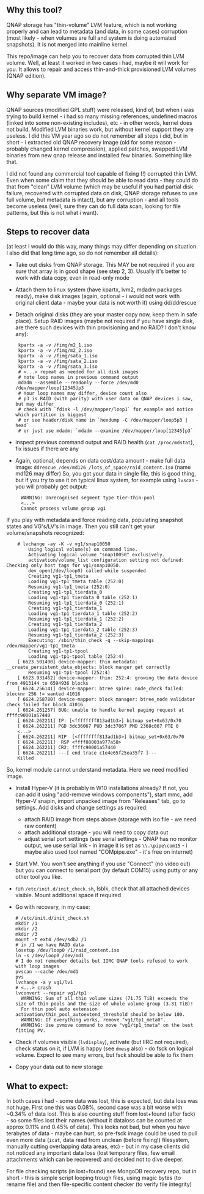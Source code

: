 ## Why this tool?
QNAP storage has "thin-volume" LVM feature, which is not working properly and can lead to metadata (and data, in some cases) corruption (most likely - when volumes are full and system is doing automated snapshots). It is not merged into mainline kernel.

This repo/image can help you to recover data from corrupted thin LVM volume. Well, at least it worked in two cases i had, maybe it will work for you. It allows to repair and access thin-and-thick provisioned LVM volumes (QNAP edition).

## Why separate VM image?
QNAP sources (modified GPL stuff) were released, kind of, but when i was trying to build kernel - i had so many missing references, undefined macros (linked into some non-existing includes), etc - in other words, kernel does not build. Modified LVM binaries work, but without kernel support they are useless. I did this VM year ago so do not remember all steps i did, but in short - i extracted old QNAP recovery image (old for some reason - probably changed kernel compression), applied patches, swapped LVM binaries from new qnap release and installed few binaries. Something like that. 

I did not found any commercial tool capable of fixing (!) corrupted thin LVM. Even when some claim that they should be able to read data - they could do that from "clean" LVM volume (which may be useful if you had partial disk failure, recovered with corrupted data on disk, QNAP storage refuses to use full volume, but metadata is intact), but any corruption - and all tools become useless (well, sure they can do full data scan, looking for file patterns, but this is not what i want).

## Steps to recover data
(at least i would do this way, many things may differ depending on situation. I also did that long time ago, so do not remember all details):
- Take out disks from QNAP storage. This MAY be not required if you are sure that array is in good shape (see step 2, 3). Usually it's better to work with data copy, even in read-only mode
- Attach them to linux system (have kpartx, lvm2, mdadm packages ready), make disk images (again, optional - i would not work with original client data - maybe your data is not worth it) using dd/ddrescue
- Detach original disks (they are your master copy now, keep them in safe place). Setup RAID images (maybe not required if you have single disk, are there such devices with thin provisioning and no RAID? I don't know any):

       kpartx -a -v /fimg/m2_1.iso
       kpartx -a -v /fimg/m2_2.iso
       kpartx -a -v /fimg/sata_1.iso
       kpartx -a -v /fimg/sata_2.iso
       kpartx -a -v /fimg/sata_3.iso
       # <...> repeat as needed for all disk images
       # note loop names in previous command output
       mdadm --assemble --readonly --force /dev/md0 /dev/mapper/loop[12345]p3
       # Your loop names may differ, device count also
       # p3 is RAID (with parity) with user data on QNAP devices i saw, but may differ
       # check with `fdisk -l /dev/mapper/loop1` for example and notice which partition is biggest
       # or see header/disk name in `hexdump -C /dev/mapper/loop5p3 | head`
       # or just use mdadm: `mdadm --examine /dev/mapper/loop[12345]p3`
       
- inspect previous command output and RAID health (`cat /proc/mdstat`), fix issues if there are any
- Again, optional, depends on data cost/data amount - make full data image: `ddrescue /dev/md126 /lots_of_space/raid_content.iso` (name md126 may differ)
So, you got your data in single file, this is good thing, but if you try to use it on typical linux system, for example using `lvscan` - you will probably get output:
    
        WARNING: Unrecognised segment type tier-thin-pool
        <...>
        Cannot process volume group vg1
        	

 If you play with metadata and force reading data, populating snapshot states and VG's/LV's in image. Then you still can't get your volume/snapshots recognized:
    
        # lvchange -ay -K -v vg1/snap10050
            Using logical volume(s) on command line.
            Activating logical volume "snap10050" exclusively.
            activation/volume_list configuration setting not defined: Checking only host tags for vg1/snap10050.
            dev_open(/dev/loop0) called while suspended
            Creating vg1-tp1_tmeta
            Loading vg1-tp1_tmeta table (252:0)
            Resuming vg1-tp1_tmeta (252:0)
            Creating vg1-tp1_tierdata_0
            Loading vg1-tp1_tierdata_0 table (252:1)
            Resuming vg1-tp1_tierdata_0 (252:1)
            Creating vg1-tp1_tierdata_1
            Loading vg1-tp1_tierdata_1 table (252:2)
            Resuming vg1-tp1_tierdata_1 (252:2)
            Creating vg1-tp1_tierdata_2
            Loading vg1-tp1_tierdata_2 table (252:3)
            Resuming vg1-tp1_tierdata_2 (252:3)
            Executing: /sbin/thin_check -q --skip-mappings /dev/mapper/vg1-tp1_tmeta
            Creating vg1-tp1-tpool
            Loading vg1-tp1-tpool table (252:4)
        [ 6623.501490] device-mapper: thin metadata: __create_persistent_data_objects: block manger get correctly
            Resuming vg1-tp1-tpool (252:4)
        [ 6623.931462] device-mapper: thin: 252:4: growing the data device from 4913144 to 6594936 blocks
        [ 6624.256141] device-mapper: btree spine: node_check failed: blocknr 256 != wanted 41016
        [ 6624.258780] device-mapper: block manager: btree_node validator check failed for block 41016
        [ 6624.261257] BUG: unable to handle kernel paging request at ffffc90001a57440
        [ 6624.262211] IP: [<ffffffff813ad1b3>] bitmap_set+0x63/0x70
        [ 6624.262211] PGD 3dc36067 PUD 3dc37067 PMD 2368c067 PTE 0
        <...>
        [ 6624.262211] RIP  [<ffffffff813ad1b3>] bitmap_set+0x63/0x70
        [ 6624.262211]  RSP <ffff88003a977a58>
        [ 6624.262211] CR2: ffffc90001a57440
        [ 6624.262211] ---[ end trace c1e4e65f25ea35f7 ]---
        Killed
          
 So, kernel module cannot understand metadata. Here we need modified image.
  
- Install Hyper-V (it is probably in W10 installations already? If not, you can add it using "add-remove windows components"), start mmc, add Hyper-V snapin, import unpacked image from "Releases" tab, go to settings. Add disks and change settings as required:
  - attach RAID image from steps above (storage with iso file - we need raw content)
  - attach additional storage - you will need to copy data out
  - adjust serial port settings (see serial settings - QNAP has no monitor output, we use serial link - in image it is set as `\\.\pipe\com15` - i maybe also used tool named "COMpipe.exe" - it's free on internet)
- Start VM. You won't see anything if you use "Connect" (no video out) but you can connect to serial port (by default COM15) using putty or any other tool you like.
- run `/etc/init.d/init_check.sh`, lsblk, check that all attached devices visible. Mount additional space if required
- Go with recovery, in my case:


      # /etc/init.d/init_check.sh
      mkdir /1
      mkdir /2
      mkdir /3
      mount -t ext4 /dev/sdb2 /1
      # in /1 we have RAID data
      losetup /dev/loop0 /1/raid_content.iso
      ln -s /dev/loop0 /dev/md1
      # I do not remember details but IIRC QNAP tools refused to work with loop images
      pvscan --cache /dev/md1
      pvs
      lvchange -a y vg1/lv1 
      # <...> crash
      lvconvert --repair vg1/tp1
        WARNING: Sum of all thin volume sizes (71.75 TiB) exceeds the size of thin pools and the size of whole volume group (3.31 TiB)!
        For thin pool auto extension activation/thin_pool_autoextend_threshold should be below 100.
        WARNING: If everything works, remove "vg1/tp1_meta0".
        WARNING: Use pvmove command to move "vg1/tp1_tmeta" on the best fitting PV.
		
- Check if volumes visible (`lvdisplay`), activate (but IIRC not required), check status on it, if LVM is happy (see `dmesg` also) - do fsck on logical volume. Expect to see many errors, but fsck should be able to fix them
- Copy your data out to new storage
  
## What to expect:
In both cases i had - some data was lost, this is expected, but data loss was not huge. First one this was 0.08%, second case was a bit worse with ~0.34% of data lost. This is also counting stuff from lost+found (after fsck) - so some files lost their names (without it dataloss can be counted at approx 0.11% and 0.45% of data).
This looks not bad, but when you have terabytes of data - maybe can hurt, so pre-fsck image could be used to pull even more data (`icat`, data read from unclean (before fixing!) filesystem, manually cutting overlapping data areas, etc) - but in my case clients did not noticed any important data loss (lost temporary files, few email attachments which can be recovered) and decided not to dive deeper.

For file checking scripts (in lost+found) see MongoDB recovery repo, but in short - this is simple script looping trough files, using magic bytes (to rename file) and then file-specific content checker (to verify file integrity)
